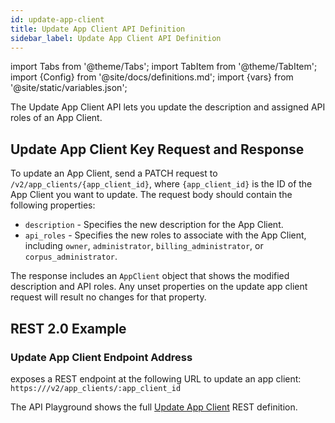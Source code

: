 ```yaml
---
id: update-app-client
title: Update App Client API Definition
sidebar_label: Update App Client API Definition
---
```


import Tabs from '@theme/Tabs';
import TabItem from '@theme/TabItem';
import {Config} from '@site/docs/definitions.md';
import {vars} from '@site/static/variables.json';

The Update App Client API lets you update the description and assigned API 
roles of an App Client.

## Update App Client Key Request and Response

To update an App Client, send a PATCH request to `/v2/app_clients/{app_client_id}`, 
where `{app_client_id}` is the ID of the App Client you want to update. The 
request body should contain the following properties:

* `description` - Specifies the new description for the App Client.
* `api_roles` - Specifies the new roles to associate with the App Client, 
  including `owner`, `administrator`, `billing_administrator`, or 
  `corpus_administrator`.

The response includes an `AppClient` object that shows the modified 
description and API roles. Any unset properties on the update app client
request will result no changes for that property.

## REST 2.0 Example

### Update App Client Endpoint Address

<Config v="names.product"/> exposes a REST endpoint at the following URL
to update an app client:
<code>https://<Config v="domains.rest.indexing"/>/v2/app_clients/:app_client_id</code>

The API Playground shows the full [Update App Client](/docs/rest-api/update-app-client) REST definition.

